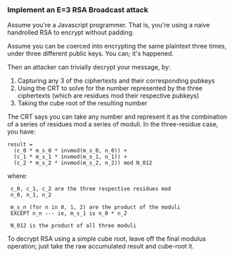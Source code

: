 ### Implement an E=3 RSA Broadcast attack

Assume you're a Javascript programmer. That is, you're using a naive
handrolled RSA to encrypt without padding.

Assume you can be coerced into encrypting the same plaintext three times,
under three different public keys. You can; it's happened.

Then an attacker can trivially decrypt your message, by:

  1. Capturing any 3 of the ciphertexts and their corresponding pubkeys
  2. Using the CRT to solve for the number represented by the three ciphertexts (which are residues mod their respective pubkeys) 
  3. Taking the cube root of the resulting number

The CRT says you can take any number and represent it as the combination of a
series of residues mod a series of moduli. In the three-residue case, you
have:

    
    
    result =
      (c_0 * m_s_0 * invmod(m_s_0, n_0)) +
      (c_1 * m_s_1 * invmod(m_s_1, n_1)) +
      (c_2 * m_s_2 * invmod(m_s_2, n_2)) mod N_012

where:

    
    
     c_0, c_1, c_2 are the three respective residues mod
     n_0, n_1, n_2
    
     m_s_n (for n in 0, 1, 2) are the product of the moduli
     EXCEPT n_n --- ie, m_s_1 is n_0 * n_2
    
     N_012 is the product of all three moduli

To decrypt RSA using a simple cube root, leave off the final modulus
operation; just take the raw accumulated result and cube-root it.
